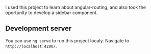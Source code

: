 
I used this project to learn about angular-routing, and also took the oportunity to develop a sidebar component.

## Development server

You can use `ng serve` to run this project localy. Navigate to `http://localhost:4200/`. 